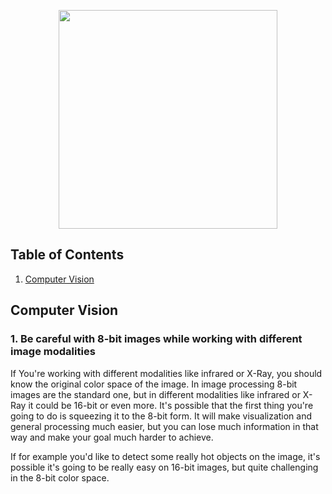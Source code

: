 <p align="center">
  <img src="https://github.com/IgorZaton/Data-Science-Tips/assets/50952749/309663fe-95ba-41b5-b2b3-b521bad74402" width="350" height="350"/>
</p>

## Table of Contents

1. [Computer Vision](#computer-vision)

## Computer Vision

### 1. Be careful with 8-bit images while working with different image modalities

If You're working with different modalities like infrared or X-Ray, you should
know the original color space of the image. In image processing 8-bit
images are the standard one, but in different modalities like infrared or X-Ray
it could be 16-bit or even more. It's possible that the first thing you're going
to do is squeezing it to the 8-bit form. It will make visualization and general
processing much easier, but you can lose much information in that way and make
your goal much harder to achieve.

If for example you'd like to detect some really hot objects on the image,
it's possible it's going to be really easy on 16-bit images, but quite challenging
in the 8-bit color space.
